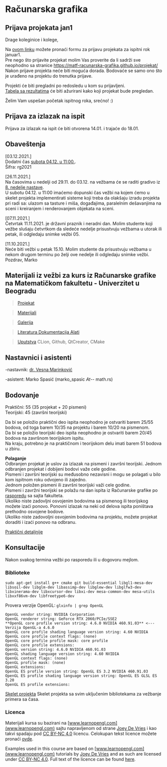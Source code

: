 # Računarska grafika 

## Prijava projekata jan1

Drage koleginice i kolege,

Na [ovom linku](https://forms.gle/eqEtsoaZABvkDPwt7) možete pronaći formu za prijavu projekata za ispitni rok januar1.  
Pre nego što prijavite projekat molim Vas proverite da li sadrži sve neophodno sa stranice https://matf-racunarska-grafika.github.io/projekat/  
Nakon prijave projekta neće biti moguća dorada. Bodovaće se samo ono što je urađeno na projektu do trenutka prijave.  

Projekti će biti pregladni po redosledu u kom su prijavljeni.  
[Tabela sa rezultatima](https://docs.google.com/spreadsheets/d/1qoWOBNly_7EMwzm-K5ftO--M5zs7LQ0GnpDGUfm7n_w/edit?usp=sharing) će biti ažurirani kako koji projekat bude pregledan.  

Želim Vam uspešan početak ispitnog roka, srećno! :)

## Prijava za izlazak na ispit

Prijava za izlazak na ispit će biti otvorena 14.01. i trajaće do 18.01.


## Obaveštenja  
[03.12.2021.]  
Dodatni čas [subota 04.12. u 11:00.](https://matf.webex.com/matf/j.php?MTID=m5704df7c093be83f724db6a5fbf9ef11).  
Šifra: rg2021


[26.11.2021.]  
Na časovima u nedelji od 29.11. do 03.12. na vežbama će se raditi gradivo iz [8. nedelje nastave](materijali/#08).  
U subotu 04.12. u 11:00 imaćemo dopunski čas vežbi na kojem ćemo u skelet projekta implementirati sisteme koji treba da olakšaju izradu
projekta pri radi sa: ulazom sa tasture i miša, događajima, paralelnim dešavanjima na sceni i kreiranjem i renderovanjem objekata na sceni. 


[07.11.2021.]  
Četvrtak 11.11.2021. je državni praznik i neradni dan. Molim studente koji vežbe slušaju četvrtkom da sledeće nedelje prisustvuju vežbama u utorak ili petak, ili odgledaju snimke vežbi 05.


[11.10.2021.]  
Neće biti vežbi u petak 15.10. Molim studente da prisustvuju vežbama u nekom drugom terminu po želji ove nedelje ili odgledaju snimke vežbi.  
Pozdrav, 
Marko  

## Materijali iz vežbi za kurs iz Računarske grafike na Matematičkom fakultetu - Univerzitet u Beogradu

> [Projekat](projekat/) 

> [Materijali](materijali/) 

> [Galerija](gallery/)

> [Literatura Dokumentacija Alati](docs/)

> [Uputstva](uputstva/) CLion, Github, QtCreator, CMake


## Nastavnici i asistenti
-nastavnik: [dr. Vesna Marinković](http://poincare.matf.bg.ac.rs/~vesnam/grafika.html)

-asistent: Marko Spasić (marko_spasic _At_-- math.rs)

## Bodovanje  
Praktični: 55 (35 projekat + 20 pismeni)  
Teorijski: 45 (završni teorijski)  

Da bi se položio praktični deo ispita neophodno je ostvariti barem 25/55 bodova, od toga barem 10/35 na projektu i barem 10/20 na pismenom.  
Da bi se položio teorijski deo ispita neophodno je ostvariti barem 20/45 bodova na završnom teorijskom ispitu.  
Na kraju, potrebno je na praktičnom i teorijskom delu imati barem 51 bodova u zbiru.  

**Polaganje**  
Odbranjen projekat je uslov za izlazak na pismeni i završni teorijski. Jednom odbranjen projekat i dobijeni bodovi važe cele godine.  
Pismeni i završni teorijski su međusobno nezavisni i mogu se polagati u bilo kom ispitnom roku odvojeno ili zajedno.  
Jednom položen pismeni ili završni teorijski važi cele godine.  
Pismeni i zavržni teorijski se polažu na dan ispita iz Računarske grafike po [rasporedu](http://www.matf.bg.ac.rs/m/36/raspored-ispita/) sa sajta fakulteta.  
Ukoliko niste zadovljni osvojenim bodovima sa pismenog ili teorijskog možete izaći ponovo. Ponovni izlazak na neki od delova ispita poništava prethodno osvojene bodove.  
Ukoliko niste zadovoljni osvojenim bodovima na projektu, možete projekat doraditi i izaći ponovo na odbranu.  

[Praktični detaljnije](projekat/)  

## Konsultacije
Nakon svakog termina vežbi po rasporedu ili u dogovoru mejlom.


### Biblioteke
`sudo apt-get install g++ cmake git build-essential libgl1-mesa-dev libsoil-dev libglm-dev libassimp-dev libglew-dev libglfw3-dev libxinerama-dev libxcursor-dev libxi-dev mesa-common-dev mesa-utils libxxf86vm-dev libfreetype6-dev`

Provera verzije OpenGL: `glxinfo | grep OpenGL`  
```
OpenGL vendor string: NVIDIA Corporation
OpenGL renderer string: GeForce RTX 2060/PCIe/SSE2
**OpenGL core profile version string: 4.6.0 NVIDIA 460.91.03** <--- Verzija OpenGL-a 4.6.0
OpenGL core profile shading language version string: 4.60 NVIDIA
OpenGL core profile context flags: (none)
OpenGL core profile profile mask: core profile
OpenGL core profile extensions:
OpenGL version string: 4.6.0 NVIDIA 460.91.03
OpenGL shading language version string: 4.60 NVIDIA
OpenGL context flags: (none)
OpenGL profile mask: (none)
OpenGL extensions:
OpenGL ES profile version string: OpenGL ES 3.2 NVIDIA 460.91.03
OpenGL ES profile shading language version string: OpenGL ES GLSL ES 3.20
OpenGL ES profile extensions:
```

[Skelet projekta](https://github.com/matf-racunarska-grafika/project_base) Skelet projekta sa svim uključenim bibliotekama za vežbanje primera sa časa. 

### Licenca
Materijali kursa su bazirani na [www.learnopengl.com](www.learnopengl.com) sajtu napravljenom od strane [Joey De Vries](https://joeydevries.com/#home) i kao takvi spadaju pod [CC BY-NC 4.0](https://creativecommons.org/licenses/by-nc/4.0/) licencu. Celokupan tekst licence možete pronaći [ovde](https://creativecommons.org/licenses/by/4.0/legalcode).



Examples used in this course are based on [www.learnopengl.com](www.learnopengl.com) tutorials by [Joey De Vries](https://joeydevries.com/#home) and as such are licensed under [CC BY-NC 4.0](https://creativecommons.org/licenses/by-nc/4.0/). Full text of the licence can be found [here](https://creativecommons.org/licenses/by/4.0/legalcode).



<!--- <3 N --->


